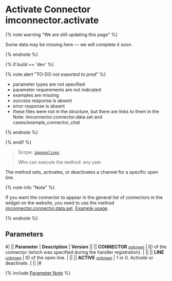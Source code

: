 # Activate Connector imconnector.activate

{% note warning "We are still updating this page" %}

Some data may be missing here — we will complete it soon.

{% endnote %}

{% if build == 'dev' %}

{% note alert "TO-DO _not exported to prod_" %}

- parameter types are not specified
- parameter requirements are not indicated
- examples are missing
- success response is absent
- error response is absent
- these files were not in the structure, but there are links to them in the Note: imconnector.connector.data.set and cases/example_connector_chat

{% endnote %}

{% endif %}

> Scope: [`imopenlines`](../../scopes/permissions.md)
>
> Who can execute the method: any user

The method sets, activates, or deactivates a channel for a specific open line.

{% note info "Note" %}

If you want the connector to appear in the general list of connectors in the widget on the website, you need to use the method [imconnector.connector.data.set](./imconnector-connector-data-set.md). [Example usage](../../../tutorials/openlines/example-connector.md).

{% endnote %}

## Parameters

#|
|| **Parameter** | **Description** | **Version** ||
|| **CONNECTOR**
[`unknown`](../../data-types.md) | ID of the connector (which was specified during the handler registration). | ||
|| **LINE**
[`unknown`](../../data-types.md) | ID of the open line. | ||
|| **ACTIVE**
[`unknown`](../../data-types.md) | 1 or 0. Activate or deactivate. | ||
|#

{% include [Parameter Note](../../../_includes/required.md) %}